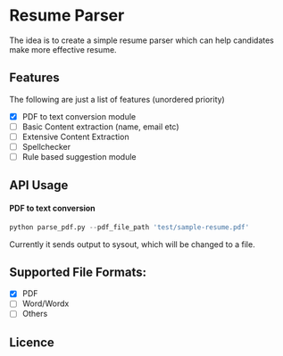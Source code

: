 # Resume Parser

The idea is to create a simple resume parser which can help candidates make
more effective resume.

## Features
The following are just a list of features (unordered priority)

- [x] PDF to text conversion module
- [ ] Basic Content extraction (name, email etc)
- [ ] Extensive Content Extraction
- [ ] Spellchecker
- [ ] Rule based suggestion module

## API Usage

#### PDF to text conversion
```python
python parse_pdf.py --pdf_file_path 'test/sample-resume.pdf'
```
Currently it sends output to sysout, which will be changed to a file.

## Supported File Formats:
- [x] PDF
- [ ] Word/Wordx
- [ ] Others

## Licence
